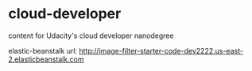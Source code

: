# cloud-developer
content for Udacity's cloud developer nanodegree

elastic-beanstalk url: http://image-filter-starter-code-dev2222.us-east-2.elasticbeanstalk.com
